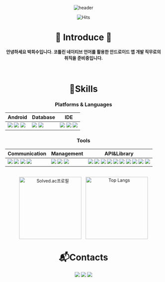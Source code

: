 <div align="center">
  
![header](https://capsule-render.vercel.app/api?type=waving&color=timeAuto&text=heesoo-park%20github&fontColor=FFFFFF&desc=Android&descAlign=83&descAlignY=80)

![Hits](https://hits.seeyoufarm.com/api/count/incr/badge.svg?url=https%3A%2F%2Fgithub.com%2Fheesoo-park&count_bg=%2379C83D&title_bg=%23555555&icon=&icon_color=%23E7E7E7&title=hits&edge_flat=false)

# 🙌 Introduce 🙌 
<b> 안녕하세요 박희수입니다. 코틀린 네이티브 언어를 활용한 안드로이드 앱 개발 직무로의 취직을 준비중입니다. </b>    
<br>
<br>



# 💪Skills
### Platforms & Languages

| Android | Database | IDE |
| --- | --- | --- |
|  <span><img src="https://img.shields.io/badge/Kotlin-%237F52FF.svg?&style=for-the-badge&logo=Kotlin&logoColor=white&style=Flat"/></span> <span><img src="https://img.shields.io/badge/JAVA-%23ED8B00.svg?style=for-the-badge&logo=JAVA&logoColor=white&style=Flat"/></span> <span><img src="https://img.shields.io/badge/C-%2302569B.svg?&style=for-the-badge&logo=C&logoColor=white&style=Flat"/></span> | <span><img src="https://img.shields.io/badge/Firebase-%23FFCA28.svg?&style=for-the-badge&logo=Firebase&logoColor=white&style=Flat"/></span> <span><img src="https://img.shields.io/badge/SQLite-%230F9D58.svg?&style=for-the-badge&logo=SQLite&logoColor=white&style=Flat"/></span> | <span><img src="https://img.shields.io/badge/Android Studio-%233DDC84.svg?&style=for-the-badge&logo=Android Studio&logoColor=white&style=Flat"/></span> <span><img src="https://img.shields.io/badge/Visual Studio Code-%23007ACC.svg?&style=for-the-badge&logo=Visual Studio Code&logoColor=white&style=Flat"/></span> <span><img src="https://img.shields.io/badge/Postman-%235C2D91.svg?&style=for-the-badge&logo=Postman&logoColor=white&style=Flat"/></span> |

### Tools

| Communication | Management | API&Library |
| --- | --- | --- |
| <span><img src="https://img.shields.io/badge/Slack-4A154B.svg?style=round-square&logo=Slack&logoColor=white"/></span> <span><img src="https://img.shields.io/badge/Discord-5865F2?style=round-square&logo=Discord&logoColor=white"/></span> <span><img src="https://img.shields.io/badge/Figma-%23F24E1E.svg?style=Flat&logo=Figma&logoColor=white"/></span> <span><img src="https://img.shields.io/badge/Zoom-2D8CFF?style=Flat&logo=zoom&logoColor=white"/></span> | <span><img src="https://img.shields.io/badge/Gitbash-F05032?style=round-square&logo=Git&logoColor=white"/></span> <span><img src="https://img.shields.io/badge/GitHub(Git)-181717?style=round-square&logo=GitHub&logoColor=white"/></span> <span><img src="https://img.shields.io/badge/Gradle-02303A?style=round-square&logo=Gradle&logoColor=white"/></span> | <span><img src="https://img.shields.io/badge/-REST-006600"/><span> <span><img src="https://img.shields.io/badge/SharedPreferences-4A154B.svg?style=round-square&logo=SharedPreferences&logoColor=white"/></span> <span><img src="https://img.shields.io/badge/-KakaoMap-yellow"/></span> <span><img src="https://img.shields.io/badge/-NaverMap-green"/></span>  <span><img src="https://img.shields.io/badge/-JetPack-red"/></span> <span><img src="https://img.shields.io/badge/-공공데이터포털-%234479A1"/></span> <span><img src="https://img.shields.io/badge/Glide-%2318BED4.svg?&style=for-the-badge&logo=Glide&logoColor=white&style=Flat"/></span> <span><img src="https://img.shields.io/badge/Coil-%23000000.svg?&style=for-the-badge&logo=Coil&logoColor=white&style=Flat"/></span> <span><img src="https://img.shields.io/badge/-Gson-%231B1C30"/></span> <span><img src="https://img.shields.io/badge/-Retrofit-%23CC0000"/></span> |

</br>

<!-- [![Anurag's GitHub stats](https://github-readme-stats.vercel.app/api?username=heesoo-park&show_icons=true&theme=buefy&border_radius=20&line_height=40&include_all_commits=true)](https://github.com/anuraghazra/github-readme-stats) -->
<div style="display: flex; justify-content: center; align-items: center;">
  <img src="http://mazassumnida.wtf/api/generate_badge?boj=gksksla1emd" alt="Solved.ac프로필" style="height: 200px;"/>
  　
  <a href="https://github.com/anuraghazra/github-readme-stats">
    <img src="https://github-readme-stats.vercel.app/api/top-langs/?username=heesoo-park&border_radius=20" alt="Top Langs" style="height: 200px;"/>
  </a>
</div>

# 📬Contacts
<a href="https://retry-thinksubox.tistory.com/"><img src="https://img.shields.io/badge/Tistory-%23000000?style=for-the-badge&logo=Tistory&logoColor=white"/></a>
<a href="https://github.com/heesoo-park"><img src="https://img.shields.io/badge/GitHub-%23181717?style=for-the-badge&logo=GitHub&logoColor=white"/></a>
<a href="mailto:phs8505@gmail.com"><img src="https://img.shields.io/badge/phs8505@gmail.com-%23EA4335?style=for-the-badge&logo=Gmail&logoColor=white"/></a>

</div>
<!--
**heesoo-park/heesoo-park** is a ✨ _special_ ✨ repository because its `README.md` (this file) appears on your GitHub profile.

Here are some ideas to get you started:

- 🔭 I’m currently working on ...
- 🌱 I’m currently learning ...
- 👯 I’m looking to collaborate on ...
- 🤔 I’m looking for help with ...
- 💬 Ask me about ...
- 📫 How to reach me: ...
- 😄 Pronouns: ...
- ⚡ Fun fact: ...
-->
